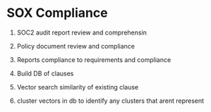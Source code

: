 # SOX Compliance

1. SOC2 audit report review and comprehensin
2. Policy document review and compliance
3. Reports compliance to requirements and compliance


1. Build DB of clauses
2. Vector search similarity of existing clause
3. cluster vectors in db to identify any clusters that arent represent


